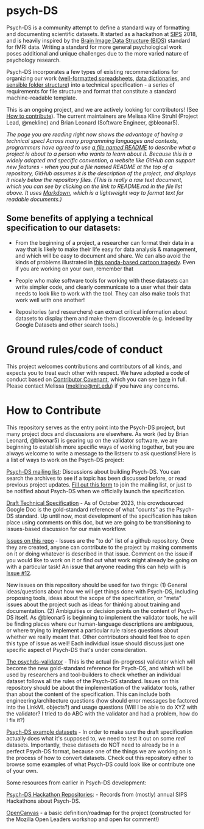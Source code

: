 # psych-DS

Psych-DS is a community attempt to define a standard way of formatting and documenting scientific datasets. It started as a hackathon at [SIPS](https://improvingpsych.org) 2018, and is heavily inspired by the [Brain Image Data Structure (BIDS)](https://bids.neuroimaging.io/) standard for fMRI data. Writing a standard for more general psychological work poses additional and unique challenges due to the more varied nature of psychology research.

Psych-DS incorporates a few types of existing recommendations for organizing our work ([well-formatted spreadsheets](https://peerj.com/preprints/3183/), [data dictionaries](https://osf.io/vd4y3/), and [sensible folder structure](https://www.projecttier.org/tier-protocol/specifications/)) into a technical specification - a series of requirements for file structure and format that constitute a standard machine-readable template.

This is an ongoing project, and we are actively looking for contributors! (See [How to contribute](#how-to-contribute)). The current maintainers are Melissa Kline Struhl (Project Lead, @mekline) and Brian Leonard (Software Engineer, @bleonar5). 

*The page you are reading right now shows the advantage of having a technical spec! Across many programming languages and contexts, programmers have agreed to use [a file named README](https://en.wikipedia.org/wiki/README) to describe what a project is about to a person who wants to learn about it.  Because this is a widely adopted and specific convention, a website like GitHub can support new features - when you put a file named README at the top of a repository, GitHub assumes it is the description of the project, and displays it nicely below the repository files. (This is really a raw text document, which you can see by clicking on the link to README.md in the file list above. It uses [Markdown](https://en.wikipedia.org/wiki/Markdown), which is a lightweight way to format text for readable documents.)*

## Some benefits of applying a technical specification to our datasets:

* From the beginning of a project, a researcher can format their data in a way that is likely to make their life easy for data analysis & management, and which will be easy to document and share. We can also avoid the kinds of problems illustrated in [this panda-based cartoon tragedy](https://youtu.be/N2zK3sAtr-4?t=88). Even if you are working on your own, remember that 

* People who make software tools for working with these datasets can write simpler code, and clearly communicate to a user what their data needs to look like to work with the tool. They can also make tools that work well with one another!

* Repositories (and researchers) can extract critical information about datasets to display them and make them discoverable (e.g. indexed by Google Datasets and other search tools.)  

# Ground rules/code of conduct

This project welcomes contributions and contributors of all kinds, and expects you to treat each other with respect. We have adopted a code of conduct based on [Contributor Covenant](https://www.contributor-covenant.org/version/1/4/code-of-conduct), which you can see [here](https://github.com/psych-ds/psych-DS/blob/master/CODE_OF_CONDUCT.md) in full.  Please contact Melissa (mekline@mit.edu) if you have any concerns.

# How to Contribute

This repository serves as the entry point into the Psych-DS project, but many project docs and discussions are elsewhere. As work (led by Brian Leonard, @bleonar5) is gearing up on the validator software, we are beginning to establish more specific ways of working together, but you are always welcome to write a message to the listserv to ask questions! Here is a list of ways to work on the Psych-DS project:

[Psych-DS mailing list](https://groups.google.com/forum/#!forum/psych-data-standards): Discussions about building Psych-DS. You can search the archives to see if a topic has been discussed before, or read previous project updates. [Fill out this form](https://goo.gl/forms/2dd6rouM1efJ3UBh2) to join the mailing list, or just to be notified about Psych-DS when we officially launch the specification.

[Draft Technical Specification](https://docs.google.com/document/d/1u8o5jnWk0Iqp_J06PTu5NjBfVsdoPbBhstht6W0fFp0/edit?usp=sharing) - As of October 2023, this crowdsourced Google Doc is the gold-standard reference of what "counts" as the Psych-DS standard. Up until now, most development of the specification has taken place using comments on this doc, but we are going to be transitioning to issues-based discussion for our main workflow. 

[Issues on this repo](https://github.com/psych-ds/psych-DS/issues) - Issues are the "to do" list of a github repository. Once they are created, anyone can contribute to the project by making comments on it or doing whatever is described in that issue.  Comment on the issue if you would like to work on it or find out what work might already be going on with a particular task! An issue that anyone reading this can help with is [Issue #12](https://github.com/psych-ds/psych-DS/issues/12). 

New issues on this repository should be used for two things: (1) General ideas/questions about how we will get things done with Psych-DS, including proposing tools, ideas about the scope of the specification, or "meta" issues about the project such as ideas for thinking about training and documentation. (2) Ambiguities or decision points on the content of Psych-DS itself. As @bleonar5 is beginning to implement the validator tools, he will be finding places where our human-language descriptions are ambiguous, or where trying to implement a particular rule raises questions about whether we really meant that. Other contributors should feel free to open this type of issue as well! Each individual issue should discuss just one specific aspect of Psych-DS that's under consideration. 

[The psychds-validator](https://github.com/psych-ds/psychds-validator/) - This is the actual (in-progress) validator which will become the new gold-standard reference for Psych-DS, and which will be used by researchers and tool-builders to check whether an individual dataset follows all the rules of the Psych-DS standard. Issues on this repository should be about the implementation of the validator tools, rather than about the content of the specification.  This can include both engineering/architecture questions (how should error messages be factored into the LinkML objects?) and usage questions (Will I be able to do XYZ with the validator? I tried to do ABC with the validator and had a problem, how do I fix it?) 

[Psych-DS example datasets](https://github.com/psych-ds/example-datasets) - In order to make sure the draft specification actually does what it's supposed to, we need to test it out on some *real* datasets. Importantly, these datasets do NOT need to already be in a perfect Psych-DS format, because one of the things we are working on is the process of how to convert datasets. Check out this repository either to browse some examples of what Psych-DS could look like or contribute one of your own. 

Some resources from earlier in Psych-DS development: 

[Psych-DS Hackathon Repositories](https://osf.io/dctue/): - Records from (mostly) annual SIPS Hackathons about Psych-DS.

[OpenCanvas](https://docs.google.com/presentation/d/1GQUpUPL3dHGc-Eb_3dL6WcXnA4hXpUanjAc8jUp16S0/edit?usp=sharing) - a basic definition/roadmap for the project (constructed for the Mozilla Open Leaders workshop and open for comment!)
